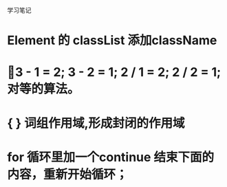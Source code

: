 学习笔记
# Element 的 classList 添加className
# 3 - 1 = 2; 3 - 2 = 1; 2 / 1 = 2; 2 / 2 = 1; 对等的算法。
# { } 词组作用域,形成封闭的作用域
# for 循环里加一个continue 结束下面的内容，重新开始循环；
